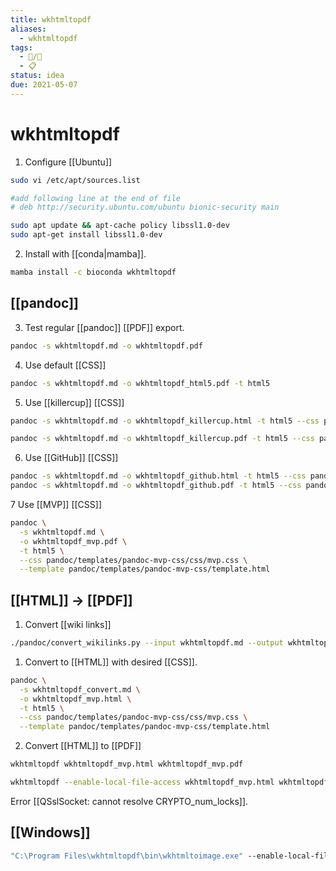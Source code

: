 ```yaml
---
title: wkhtmltopdf
aliases:
  - wkhtmltopdf
tags:
  - 📝/🌱
  - 📋
status: idea
due: 2021-05-07
---
```


# wkhtmltopdf

1. Configure [[Ubuntu]]
```bash
sudo vi /etc/apt/sources.list

#add following line at the end of file
# deb http://security.ubuntu.com/ubuntu bionic-security main

sudo apt update && apt-cache policy libssl1.0-dev
sudo apt-get install libssl1.0-dev
```

2. Install with [[conda|mamba]].
```bash
mamba install -c bioconda wkhtmltopdf
```

## [[pandoc]]

3. Test regular [[pandoc]] [[PDF]] export.
```bash
pandoc -s wkhtmltopdf.md -o wkhtmltopdf.pdf
```

4. Use default [[CSS]]
```bash
pandoc -s wkhtmltopdf.md -o wkhtmltopdf_html5.pdf -t html5
```

5. Use [[killercup]] [[CSS]]
```bash
pandoc -s wkhtmltopdf.md -o wkhtmltopdf_killercup.html -t html5 --css pandoc/templates/killercup/killercup.css

pandoc -s wkhtmltopdf.md -o wkhtmltopdf_killercup.pdf -t html5 --css pandoc/templates/killercup/killercup.css
```

6. Use [[GitHub]] [[CSS]]

```bash
pandoc -s wkhtmltopdf.md -o wkhtmltopdf_github.html -t html5 --css pandoc/templates/github/github.css
pandoc -s wkhtmltopdf.md -o wkhtmltopdf_github.pdf -t html5 --css pandoc/templates/github/github.css
```

7 Use [[MVP]] [[CSS]]

```bash
pandoc \
  -s wkhtmltopdf.md \
  -o wkhtmltopdf_mvp.pdf \
  -t html5 \
  --css pandoc/templates/pandoc-mvp-css/css/mvp.css \
  --template pandoc/templates/pandoc-mvp-css/template.html
```

## [[HTML]] -> [[PDF]]

1. Convert [[wiki links]]
```bash
./pandoc/convert_wikilinks.py --input wkhtmltopdf.md --output wkhtmltopdf_convert.md
```

1. Convert to [[HTML]] with desired [[CSS]].

```bash
pandoc \
  -s wkhtmltopdf_convert.md \
  -o wkhtmltopdf_mvp.html \
  -t html5 \
  --css pandoc/templates/pandoc-mvp-css/css/mvp.css \
  --template pandoc/templates/pandoc-mvp-css/template.html
```

2. Convert [[HTML]] to [[PDF]]

```bash
wkhtmltopdf wkhtmltopdf_mvp.html wkhtmltopdf_mvp.pdf

wkhtmltopdf --enable-local-file-access wkhtmltopdf_mvp.html wkhtmltopdf_mvp.pdf
```

Error [[QSslSocket: cannot resolve CRYPTO_num_locks]].

## [[Windows]]

```cmd
"C:\Program Files\wkhtmltopdf\bin\wkhtmltoimage.exe" --enable-local-file-access wkhtmltopdf_mvp.html wkhtmltopdf_mvp.pdf
```